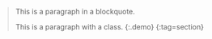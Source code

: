 > This is a paragraph in a blockquote.
>
> This is a paragraph with a class.
> {:.demo}
{:tag=section}

<style>
.demo {background: aliceblue;}
section {border: 3px solid rebeccapurple;}
</style>
